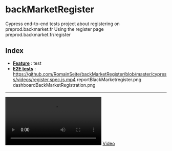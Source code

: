 # backMarketRegister
Cypress end-to-end tests project about registering on preprod.backmarket.fr
Using the register page preprod.backmarket.fr/register

## Index

* [**Feature**](cypress/integration/register.feature) : test
* [**E2E tests**](cypress/integration/register.spec.js) : 
https://github.com/RomainSeite/backMarketRegister/blob/master/cypress/videos/register.spec.js.mp4
reportBlackMarketregister.png
dashboardBackMarketRegistration.png

- - - - - - - - - - - - - - - - - - - - - - - - - - - - - - -

![Video](https://user-images.githubusercontent.com/78512954/114860538-6bb81180-9dec-11eb-8a72-e49dcc217cca.mp4)
[Video](cypress/integration/videos/register.spec.js.mp4)
